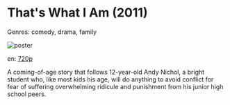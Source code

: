 # That's What I Am (2011)

Genres: comedy, drama, family

![poster](http://image.tmdb.org/t/p/w500/j8AddZbcTNirCbMalghR021U6R.jpg)

en:
  [720p](magnet:?xt=urn:btih:C80505F745E32627F7E3CA6510951ABBA5A4593A&tr=udp://glotorrents.pw:6969/announce&tr=udp://tracker.opentrackr.org:1337/announce&tr=udp://torrent.gresille.org:80/announce&tr=udp://tracker.openbittorrent.com:80&tr=udp://tracker.coppersurfer.tk:6969&tr=udp://tracker.leechers-paradise.org:6969&tr=udp://p4p.arenabg.ch:1337&tr=udp://tracker.internetwarriors.net:1337)
  


A coming-of-age story that follows 12-year-old Andy Nichol, a bright student who, like most kids his age, will do anything to avoid conflict for fear of suffering overwhelming ridicule and punishment from his junior high school peers.